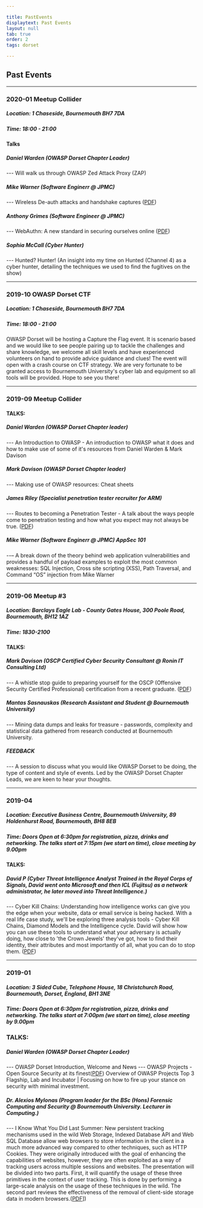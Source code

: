 ```yaml
---

title: PastEvents
displaytext: Past Events
layout: null
tab: true
order: 2
tags: dorset

---
```


## Past Events
<hr>

### 2020-01 Meetup Collider
##### Location: 1 Chaseside, Bournemouth BH7 7DA
##### Time: 18:00 - 21:00
#### Talks  
##### Daniel Warden (OWASP Dorset Chapter Leader) 
 --- Will walk us through OWASP Zed Attack Proxy (ZAP)  
##### Mike Warner (Software Enginerr @ JPMC) 
 --- Wireless De-auth attacks and handshake captures ([PDF](assets/presentations/2020_01/OWASP-wlans.pdf "wikilink"))  
##### Anthony Grimes (Software Engineer @ JPMC) 
 --- WebAuthn: A new standard in securing ourselves online ([PDF](assets/presentations/2020_01/OWASP-WebAuthn-A-new-standard-in-securing-ourselves-online.pdf "wikilink"))  
##### Sophia McCall (Cyber Hunter) 
 --- Hunted? Hunter! (An insight into my time on Hunted (Channel 4) as a cyber hunter, detailing the techniques we used to find the fugitives on the show)  

--------
### 2019-10 OWASP Dorset CTF
##### Location: 1 Chaseside, Bournemouth BH7 7DA
##### Time: 18:00 - 21:00
OWASP Dorset will be hosting a Capture the Flag event. It is scenario based and we would like to see people pairing up to tackle the challenges and share knowledge, we welcome all skill levels and have experienced volunteers on hand to provide advice guidance and clues! The event will open with a crash course on CTF strategy. We are very fortunate to be granted access to Bournemouth University's cyber lab and equipment so all tools will be provided. Hope to see you there!

--------
### 2019-09 Meetup Collider
#### TALKS:
##### Daniel Warden (OWASP Dorset Chapter leader) 
--- An Introduction to OWASP - An introduction to OWASP what it does and how to make use of some of it's resources from Daniel Warden & Mark Davison
##### Mark Davison (OWASP Dorset Chapter leader) 
--- Making use of OWASP resources: Cheat sheets
##### James Riley (Specialist penetration tester recruiter for ARM) 
--- Routes to becoming a Penetration Tester - A talk about the ways people come to penetration testing and how what you expect may not always be true. ([PDF](assets/presentations/2019-09/OWASP_JR.pdf "wikilinks"))
##### Mike Warner (Software Enginerr @ JPMC) AppSec 101 
--– A break down of the theory behind web application vulnerabilities and provides a handful of payload examples to exploit the most common weaknesses: SQL Injection, Cross site scripting (XSS), Path Traversal, and Command “OS” injection from Mike Warner

--------
### 2019-06 Meetup #3
##### Location: Barclays Eagle Lab - County Gates House, 300 Poole Road, Bournemouth, BH12 1AZ
##### Time: 1830-2100
#### TALKS:
##### Mark Davison (OSCP Certified Cyber Security Consultant @ Ronin IT Consulting Ltd)
--- A whistle stop guide to preparing yourself for the OSCP (Offensive Security Certified Professional) certification
from a recent graduate. ([PDF](assets/presentations/2019-06/OWASP_Mark_Davison_Preparing_OSCP.pdf))
##### Mantas Sasnauskas (Research Assistant and Student @ Bournemouth University)
--- Mining data dumps and leaks for treasure - passwords, complexity and statistical data gathered from research conducted at Bournemouth University.
##### FEEDBACK
--- A session to discuss what you would like OWASP Dorset to be doing, the type of content and style of events.
Led by the OWASP Dorset Chapter Leads, we are keen to hear your thoughts.

--------
### 2019-04
##### Location: Executive Business Centre, Bournemouth University, 89 Holdenhurst Road, Bournemouth, BH8 8EB
##### Time: Doors Open at 6:30pm for registration, pizza, drinks and networking. The talks start at 7:15pm (we start on time), close meeting by 9.00pm
#### TALKS:
##### David P (Cyber Threat Intelligence Analyst Trained in the Royal Corps of Signals, David went onto Microsoft and then ICL (Fujitsu) as a network administrator, he later moved into Threat Intelligence.)
--- Cyber Kill Chains: Understanding how intelligence works can give you the edge when your website, data or email service is being hacked. With a real life case study, we'll be exploring three analysis tools - Cyber Kill Chains, Diamond Models and the Intelligence cycle. David will show how you can use these tools to understand what your adversary is actually doing, how close to 'the Crown Jewels' they've got, how to find their identity, their attributes and most importantly of all, what you can do to stop them. ([PDF](assets/presentations/2019-04/Cyber_Kill_Chains-11-Apr-19-OWASP-Dorset.pdf "wikilink"))

--------
### 2019-01
##### Location: 3 Sided Cube, Telephone House, 18 Christchurch Road, Bournemouth, Dorset, England, BH1 3NE
##### Time: Doors Open at 6:30pm for registration, pizza, drinks and networking. The talks start at 7:00pm (we start on time), close meeting by 9.00pm
### TALKS:
##### Daniel Warden (OWASP Dorset Chapter Leader)
--- OWASP Dorset Introduction, Welcome and News
--- OWASP Projects - Open Source Security at its finest([PDF](assets/presentations/2019-01/OWASP_Dorset_Chapter_Meeting_Jan_2019_Introduction_And_Talk_1-OWASP_Projects.pdf "wikilink"))
Overview of OWASP Projects Top 3 Flagship, Lab and Incubator | Focusing on how to fire up your stance on security with minimal investment.
##### Dr. Alexios Mylonas (Program leader for the BSc (Hons) Forensic Computing and Security @ Bournemouth University. Lecturer in Computing.)
--- I Know What You Did Last Summer: New persistent tracking mechanisms used in the wild
    Web Storage, Indexed Database API and Web SQL Database allow web browsers to store information in the client in a much more advanced way compared to other techniques, such as HTTP Cookies. They were originally introduced with the goal of enhancing the capabilities of websites, however, they are often exploited as a way of tracking users across multiple sessions and websites. The presentation will be divided into two parts. First, it will quantify the usage of these three primitives in the context of user tracking. This is done by performing a large-scale analysis on the usage of these techniques in the wild. The second part reviews the effectiveness of the removal of client-side storage data in modern browsers.([PDF](assets/presentations/2019-01/OWASP_Dorset_Chapter_Meeting_Jan_2019_Talk_2_Web_Tracking.pdf "wikilink")])